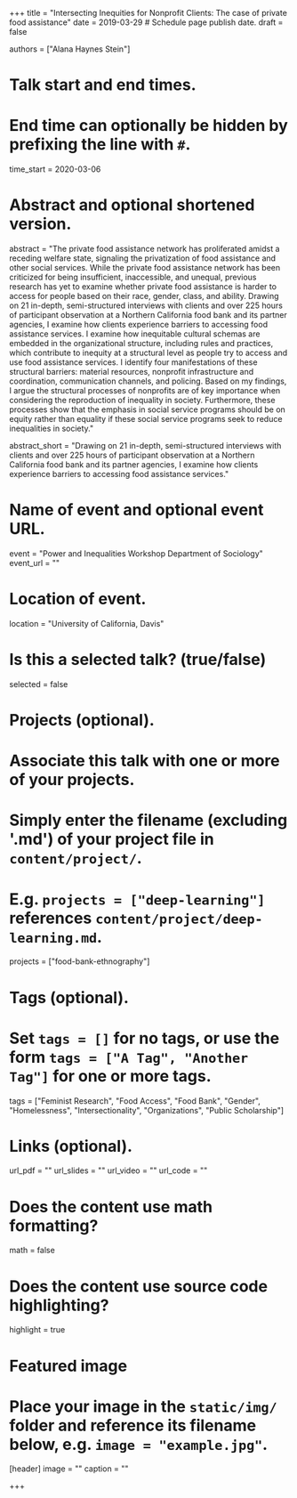 +++
title = "Intersecting Inequities for Nonprofit Clients: The case of private food assistance"
date = 2019-03-29  # Schedule page publish date.
draft = false

authors = ["Alana Haynes Stein"]

# Talk start and end times.
#   End time can optionally be hidden by prefixing the line with `#`.
time_start = 2020-03-06

# Abstract and optional shortened version.
abstract = "The private food assistance network has proliferated amidst a receding welfare state, signaling the privatization of food assistance and other social services. While the private food assistance network has been criticized for being insufficient, inaccessible, and unequal, previous research has yet to examine whether private food assistance is harder to access for people based on their race, gender, class, and ability. Drawing on 21 in-depth, semi-structured interviews with clients and over 225 hours of participant observation at a Northern California food bank and its partner agencies, I examine how clients experience barriers to accessing food assistance services. I examine how inequitable cultural schemas are embedded in the organizational structure, including rules and practices, which contribute to inequity at a structural level as people try to access and use food assistance services. I identify four manifestations of these structural barriers: material resources, nonprofit infrastructure and coordination, communication channels, and policing. Based on my findings, I argue the structural processes of nonprofits are of key importance when considering the reproduction of inequality in society. Furthermore, these processes show that the emphasis in social service programs should be on equity rather than equality if these social service programs seek to reduce inequalities in society."

abstract_short = "Drawing on 21 in-depth, semi-structured interviews with clients and over 225 hours of participant observation at a Northern California food bank and its partner agencies, I examine how clients experience barriers to accessing food assistance services."

# Name of event and optional event URL.
event = "Power and Inequalities Workshop Department of Sociology"
event_url = ""

# Location of event.
location = "University of California, Davis"

# Is this a selected talk? (true/false)
selected = false

# Projects (optional).
#   Associate this talk with one or more of your projects.
#   Simply enter the filename (excluding '.md') of your project file in `content/project/`.
#   E.g. `projects = ["deep-learning"]` references `content/project/deep-learning.md`.
projects = ["food-bank-ethnography"]

# Tags (optional).
#   Set `tags = []` for no tags, or use the form `tags = ["A Tag", "Another Tag"]` for one or more tags.
tags = ["Feminist Research", "Food Access", "Food Bank", "Gender", "Homelessness", "Intersectionality", "Organizations", "Public Scholarship"]

# Links (optional).
url_pdf = ""
url_slides = ""
url_video = ""
url_code = ""

# Does the content use math formatting?
math = false

# Does the content use source code highlighting?
highlight = true

# Featured image
# Place your image in the `static/img/` folder and reference its filename below, e.g. `image = "example.jpg"`.
[header]
image = ""
caption = ""

+++
